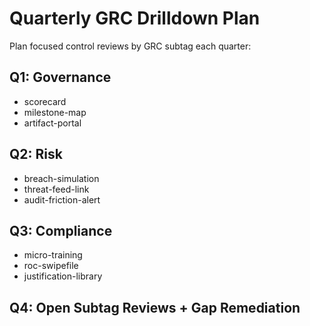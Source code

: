 # Quarterly GRC Drilldown Plan

Plan focused control reviews by GRC subtag each quarter:

## Q1: Governance
- scorecard
- milestone-map
- artifact-portal

## Q2: Risk
- breach-simulation
- threat-feed-link
- audit-friction-alert

## Q3: Compliance
- micro-training
- roc-swipefile
- justification-library

## Q4: Open Subtag Reviews + Gap Remediation
